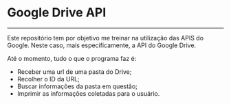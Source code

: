 # Google Drive API
---
Este repositório tem por objetivo me treinar na utilização das APIS do Google. Neste caso, mais especificamente, a API do Google Drive.

Até o momento, tudo o que o programa faz é:

 - Receber uma url de uma pasta do Drive;
 - Recolher o ID da URL;
 - Buscar informações da pasta em questão;
 - Imprimir as informações coletadas para o usuário.